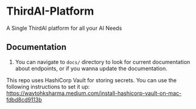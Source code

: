 # ThirdAI-Platform

A Single ThirdAI platform for all your AI Needs

## Documentation

1. You can navigate to `docs/` directory to look for current documentation about endpoints, or if you wanna update the documentation.

This repo uses HashiCorp Vault for storing secrets. You can use the following instructions to set it up:
https://waytohksharma.medium.com/install-hashicorp-vault-on-mac-fdbd8cd9113b
